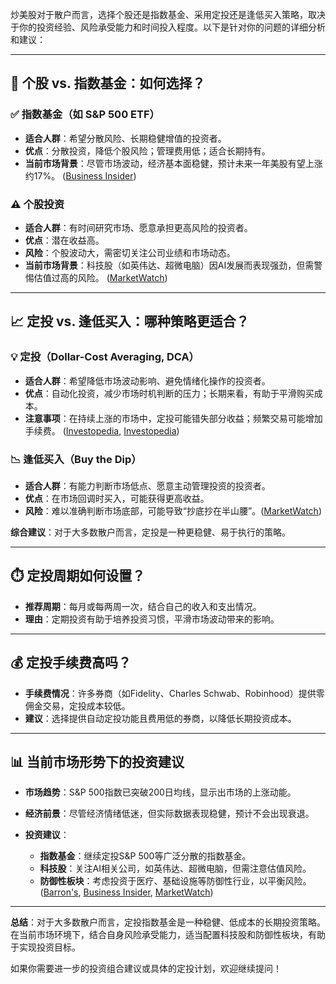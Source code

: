 炒美股对于散户而言，选择个股还是指数基金、采用定投还是逢低买入策略，取决于你的投资经验、风险承受能力和时间投入程度。以下是针对你的问题的详细分析和建议：

---

## 🎯 个股 vs. 指数基金：如何选择？

### ✅ 指数基金（如 S\&P 500 ETF）

* **适合人群**：希望分散风险、长期稳健增值的投资者。
* **优点**：分散投资，降低个股风险；管理费用低；适合长期持有。
* **当前市场背景**：尽管市场波动，经济基本面稳健，预计未来一年美股有望上涨约17%。 ([Business Insider][1])

### ⚠️ 个股投资

* **适合人群**：有时间研究市场、愿意承担更高风险的投资者。
* **优点**：潜在收益高。
* **风险**：个股波动大，需密切关注公司业绩和市场动态。
* **当前市场背景**：科技股（如英伟达、超微电脑）因AI发展而表现强劲，但需警惕估值过高的风险。 ([MarketWatch][2])

---

## 📈 定投 vs. 逢低买入：哪种策略更适合？

### 💡 定投（Dollar-Cost Averaging, DCA）

* **适合人群**：希望降低市场波动影响、避免情绪化操作的投资者。
* **优点**：自动化投资，减少市场时机判断的压力；长期来看，有助于平滑购买成本。
* **注意事项**：在持续上涨的市场中，定投可能错失部分收益；频繁交易可能增加手续费。 ([Investopedia][3], [Investopedia][4])

### 📉 逢低买入（Buy the Dip）

* **适合人群**：有能力判断市场低点、愿意主动管理投资的投资者。
* **优点**：在市场回调时买入，可能获得更高收益。
* **风险**：难以准确判断市场底部，可能导致“抄底抄在半山腰”。([MarketWatch][5])

**综合建议**：对于大多数散户而言，定投是一种更稳健、易于执行的策略。

---

## ⏱️ 定投周期如何设置？

* **推荐周期**：每月或每两周一次，结合自己的收入和支出情况。
* **理由**：定期投资有助于培养投资习惯，平滑市场波动带来的影响。

---

## 💰 定投手续费高吗？

* **手续费情况**：许多券商（如Fidelity、Charles Schwab、Robinhood）提供零佣金交易，定投成本较低。
* **建议**：选择提供自动定投功能且费用低的券商，以降低长期投资成本。

---

## 📊 当前市场形势下的投资建议

* **市场趋势**：S\&P 500指数已突破200日均线，显示出市场的上涨动能。&#x20;
* **经济前景**：尽管经济情绪低迷，但实际数据表现稳健，预计不会出现衰退。&#x20;
* **投资建议**：

  * **指数基金**：继续定投S\&P 500等广泛分散的指数基金。
  * **科技股**：关注AI相关公司，如英伟达、超微电脑，但需注意估值风险。
  * **防御性板块**：考虑投资于医疗、基础设施等防御性行业，以平衡风险。([Barron's][6], [Business Insider][1], [MarketWatch][2])

---

**总结**：对于大多数散户而言，定投指数基金是一种稳健、低成本的长期投资策略。在当前市场环境下，结合自身风险承受能力，适当配置科技股和防御性板块，有助于实现投资目标。

如果你需要进一步的投资组合建议或具体的定投计划，欢迎继续提问！

[1]: https://www.businessinsider.com/stock-market-outlook-rally-economic-data-consumer-confidence-sentiment-recession-2025-5?utm_source=chatgpt.com "Economic sentiment is tumbling. But BofA says stocks can rally 17% over the next year if a recession doesn't transpire."
[2]: https://www.marketwatch.com/story/wall-streets-biggest-bull-held-his-nerve-throughout-this-years-selloff-what-hes-saying-now-065c3cf0?utm_source=chatgpt.com "Wall Street's biggest bull held his nerve throughout this year's selloff. What he's saying now."
[3]: https://www.investopedia.com/articles/forex/052815/pros-cons-dollar-cost-averaging.asp?utm_source=chatgpt.com "Dollar-Cost Averaging: Pros and Cons"
[4]: https://www.investopedia.com/terms/d/dollarcostaveraging.asp?utm_source=chatgpt.com "Dollar-Cost Averaging (DCA) Explained With Examples and Considerations"
[5]: https://www.marketwatch.com/story/stocks-have-climbed-out-of-a-big-hole-heres-what-goldman-sachs-says-investors-should-do-next-35ea68d3?utm_source=chatgpt.com "Stocks have climbed out of a big hole. Here's what Goldman Sachs says investors should do next."
[6]: https://www.barrons.com/articles/stock-market-s-p-500-moving-average-8f058112?utm_source=chatgpt.com "The S&P 500 Finally Topped a Key Technical Level. Here's What's Next."
